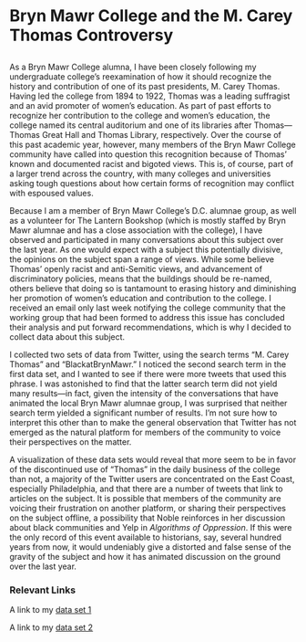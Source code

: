 # Bryn Mawr College and the M. Carey Thomas Controversy

## 

As a Bryn Mawr College alumna, I have been closely following my undergraduate college’s reexamination of how it should recognize the history and contribution of one of its past presidents, M. Carey Thomas. Having led the college from 1894 to 1922, Thomas was a leading suffragist and an avid promoter of women’s education. As part of past efforts to recognize her contribution to the college and women’s education, the college named its central auditorium and one of its libraries after Thomas—Thomas Great Hall and Thomas Library, respectively. Over the course of this past academic year, however, many members of the Bryn Mawr College community have called into question this recognition because of Thomas’ known and documented racist and bigoted views. This is, of course, part of a larger trend across the country, with many colleges and universities asking tough questions about how certain forms of recognition may conflict with espoused values. 

Because I am a member of Bryn Mawr College’s D.C. alumnae group, as well as a volunteer for The Lantern Bookshop (which is mostly staffed by Bryn Mawr alumnae and has a close association with the college), I have observed and participated in many conversations about this subject over the last year. As one would expect with a subject this potentially divisive, the opinions on the subject span a range of views. While some believe Thomas’ openly racist and anti-Semitic views, and advancement of discriminatory policies, means that the buildings should be re-named, others believe that doing so is tantamount to erasing history and diminishing her promotion of women’s education and contribution to the college. I received an email only last week notifying the college community that the working group that had been formed to address this issue has concluded their analysis and put forward recommendations, which is why I decided to collect data about this subject. 

I collected two sets of data from Twitter, using the search terms “M. Carey Thomas” and “BlackatBrynMawr.” I noticed the second search term in the first data set, and I wanted to see if there were more tweets that used this phrase. I was astonished to find that the latter search term did not yield many results—in fact, given the intensity of the conversations that have animated the local Bryn Mawr alumnae group, I was surprised that neither search term yielded a significant number of results. I’m not sure how to interpret this other than to make the general observation that Twitter has not emerged as the natural platform for members of the community to voice their perspectives on the matter.

A visualization of these data sets would reveal that more seem to be in favor of the discontinued use of “Thomas” in the daily business of the college than not, a majority of the Twitter users are concentrated on the East Coast, especially Philadelphia, and that there are a number of tweets that link to articles on the subject. It is possible that members of the community are voicing their frustration on another platform, or sharing their perspectives on the subject offline, a possibility that Noble reinforces in her discussion about black communities and Yelp in *Algorithms of Oppression*. If this were the only record of this event available to historians, say, several hundred years from now, it would undeniably give a distorted and false sense of the gravity of the subject and how it has animated discussion on the ground over the last year.

### Relevant Links

A link to my [data set 1](https://github.com/aahy/datastory/raw/master/data/BMCtweets.csv)

A link to my [data set 2](https://github.com/aahy/datastory/raw/master/data/BlackBMC.csv)

